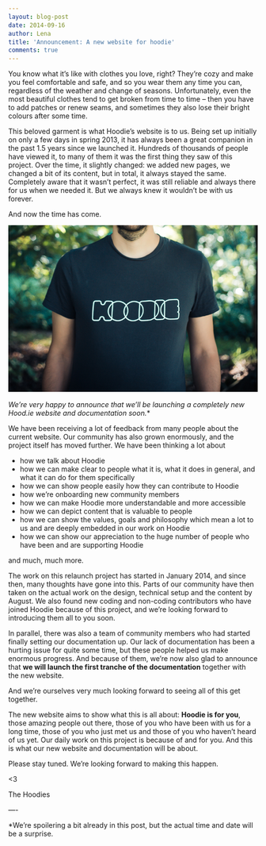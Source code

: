 ```yaml
---
layout: blog-post
date: 2014-09-16
author: Lena
title: 'Announcement: A new website for hoodie'
comments: true
---
```


You know what it’s like with clothes you love, right? They’re cozy and make you feel comfortable and safe, and so you wear them any time you can, regardless of the weather and change of seasons. Unfortunately, even the most beautiful clothes tend to get broken from time to time – then you have to add patches or renew seams, and sometimes they also lose their bright colours after some time.

This beloved garment is what Hoodie’s website is to us. Being set up initially on only a few days in spring 2013, it has always been a great companion in the past 1.5 years since we launched it. Hundreds of thousands of people have viewed it, to many of them it was the first thing they saw of this project. Over the time, it slightly changed: we added new pages, we changed a bit of its content, but in total, it always stayed the same. Completely aware that it wasn’t perfect, it was still reliable and always there for us when we needed it. But we always knew it wouldn’t be with us forever.

And now the time has come.

![New hoodie website](/blog/images/post-new-website.jpg)

**We’re very happy to announce that we’ll be launching a completely new Hood.ie website and documentation soon*.**

We have been receiving a lot of feedback from many people about the current website. Our community has also grown enormously, and the project itself has moved further. We have been thinking a lot about

* how we talk about Hoodie
* how we can make clear to people what it is, what it does in general, and what it can do for them specifically
* how we can show people easily how they can contribute to Hoodie
* how we’re onboarding new community members
* how we can make Hoodie more understandable and more accessible
* how we can depict content that is valuable to people
* how we can show the values, goals and philosophy which mean a lot to us and are deeply embedded in our work on Hoodie
* how we can show our appreciation to the huge number of people who have been and are supporting Hoodie

and much, much more.

The work on this relaunch project has started in January 2014, and since then, many thoughts have gone into this. Parts of our community have then taken on the actual work on the design, technical setup and the content by August. We also found new coding and non-coding contributors who have joined Hoodie because of this project, and we’re looking forward to introducing them all to you soon.

In parallel, there was also a team of community members who had started finally setting our documentation up. Our lack of documentation has been a hurting issue for quite some time, but these people helped us make enormous progress. And because of them, we’re now also glad to announce that **we will launch the first tranche of the documentation** together with the new website.

And we’re ourselves very much looking forward to seeing all of this get together.

The new website aims to show what this is all about: **Hoodie is for you**, those amazing people out there, those of you who have been with us for a long time, those of you who just met us and those of you who haven’t heard of us yet. Our daily work on this project is because of and for you. And this is what our new website and documentation will be about.

Please stay tuned. We’re looking forward to making this happen.

<3

The Hoodies

—-

*We’re spoilering a bit already in this post, but the actual time and date will be a surprise.

